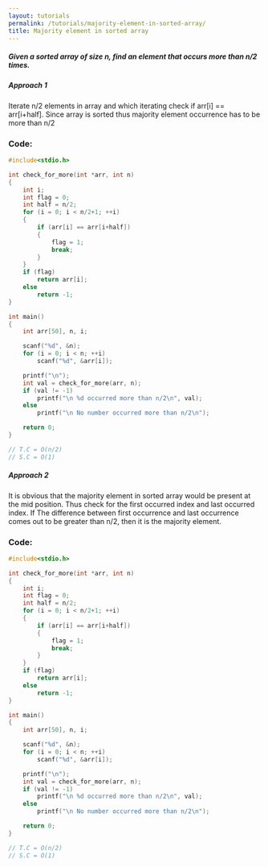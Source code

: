 ```yaml
---
layout: tutorials
permalink: /tutorials/majority-element-in-sorted-array/
title: Majority element in sorted array
---
```


<div class="note info">
  <h5>Given a sorted array of size n, find an element that occurs more than n/2 times.</h5>
  <p></p>
</div>


<div class="note unreleased">
  <h5>Approach 1</h5>
  <p>
  </p>
</div>

Iterate n/2 elements in array and which iterating check if arr[i] == arr[i+half]. Since array is sorted thus majority element occurrence has to be more than n/2

### Code:

```c
#include<stdio.h>

int check_for_more(int *arr, int n)
{
    int i;
    int flag = 0;
    int half = n/2;
    for (i = 0; i < n/2+1; ++i)
    {
        if (arr[i] == arr[i+half])
        {
            flag = 1;
            break;
        }
    }
    if (flag)
        return arr[i];
    else
        return -1;
}

int main()
{
    int arr[50], n, i;

    scanf("%d", &n);
    for (i = 0; i < n; ++i)
        scanf("%d", &arr[i]);

    printf("\n");
    int val = check_for_more(arr, n);
    if (val != -1)
        printf("\n %d occurred more than n/2\n", val);
    else
        printf("\n No number occurred more than n/2\n");

    return 0;
}

// T.C = O(n/2)
// S.C = O(1)
```


<div class="note unreleased">
  <h5>Approach 2</h5>
  <p>
  </p>
</div>

It is obvious that the majority element in sorted array would be present at the mid position. Thus check for the first occurred index and last occurred index. If The difference between first occurrence and last occurrence comes out to be greater than n/2, then it is the majority element.

### Code:

```c
#include<stdio.h>

int check_for_more(int *arr, int n)
{
    int i;
    int flag = 0;
    int half = n/2;
    for (i = 0; i < n/2+1; ++i)
    {
        if (arr[i] == arr[i+half])
        {
            flag = 1;
            break;
        }
    }
    if (flag)
        return arr[i];
    else
        return -1;
}

int main()
{
    int arr[50], n, i;

    scanf("%d", &n);
    for (i = 0; i < n; ++i)
        scanf("%d", &arr[i]);

    printf("\n");
    int val = check_for_more(arr, n);
    if (val != -1)
        printf("\n %d occurred more than n/2\n", val);
    else
        printf("\n No number occurred more than n/2\n");

    return 0;
}

// T.C = O(n/2)
// S.C = O(1)
```

